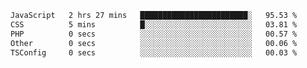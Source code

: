 
<!--START_SECTION:waka-->

```txt
JavaScript   2 hrs 27 mins   ████████████████████████░   95.53 %
CSS          5 mins          █░░░░░░░░░░░░░░░░░░░░░░░░   03.81 %
PHP          0 secs          ░░░░░░░░░░░░░░░░░░░░░░░░░   00.57 %
Other        0 secs          ░░░░░░░░░░░░░░░░░░░░░░░░░   00.06 %
TSConfig     0 secs          ░░░░░░░░░░░░░░░░░░░░░░░░░   00.03 %
```

<!--END_SECTION:waka-->
